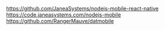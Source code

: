 https://github.com/JaneaSystems/nodejs-mobile-react-native
https://code.janeasystems.com/nodejs-mobile
https://github.com/RangerMauve/datmobile
